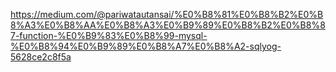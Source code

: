https://medium.com/@pariwatautansai/%E0%B8%81%E0%B8%B2%E0%B8%A3%E0%B8%AA%E0%B8%A3%E0%B9%89%E0%B8%B2%E0%B8%87-function-%E0%B9%83%E0%B8%99-mysql-%E0%B8%94%E0%B9%89%E0%B8%A7%E0%B8%A2-sqlyog-5628ce2c8f5a
